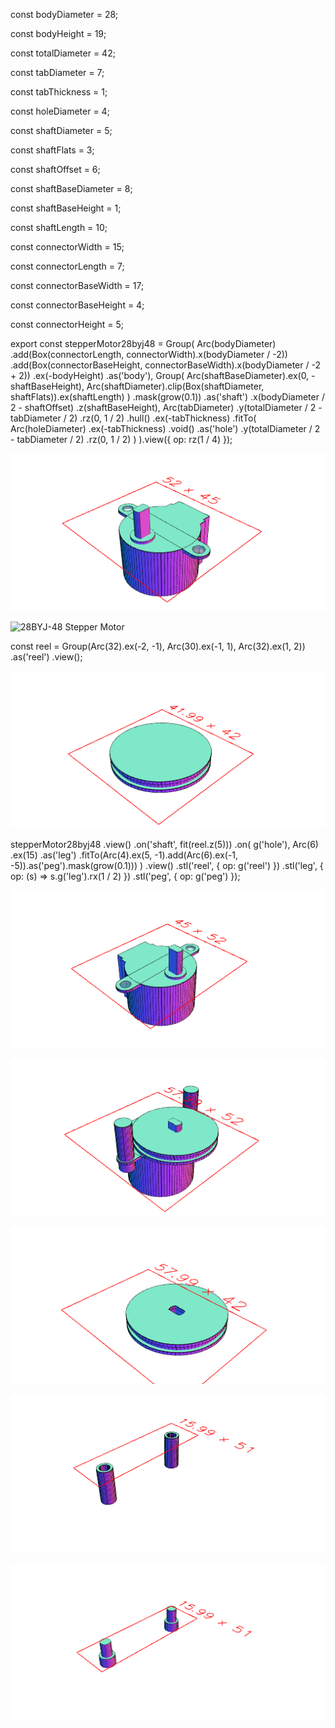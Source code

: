 const bodyDiameter = 28;

const bodyHeight = 19;

const totalDiameter = 42;

const tabDiameter = 7;

const tabThickness = 1;

const holeDiameter = 4;

const shaftDiameter = 5;

const shaftFlats = 3;

const shaftOffset = 6;

const shaftBaseDiameter = 8;

const shaftBaseHeight = 1;

const shaftLength = 10;

const connectorWidth = 15;

const connectorLength = 7;

const connectorBaseWidth = 17;

const connectorBaseHeight = 4;

const connectorHeight = 5;

export const stepperMotor28byj48 = Group(
  Arc(bodyDiameter)
    .add(Box(connectorLength, connectorWidth).x(bodyDiameter / -2))
    .add(Box(connectorBaseHeight, connectorBaseWidth).x(bodyDiameter / -2 + 2))
    .ex(-bodyHeight)
    .as('body'),
  Group(
    Arc(shaftBaseDiameter).ex(0, -shaftBaseHeight),
    Arc(shaftDiameter).clip(Box(shaftDiameter, shaftFlats)).ex(shaftLength)
  )
    .mask(grow(0.1))
    .as('shaft')
    .x(bodyDiameter / 2 - shaftOffset)
    .z(shaftBaseHeight),
  Arc(tabDiameter)
    .y(totalDiameter / 2 - tabDiameter / 2)
    .rz(0, 1 / 2)
    .hull()
    .ex(-tabThickness)
    .fitTo(
      Arc(holeDiameter)
        .ex(-tabThickness)
        .void()
        .as('hole')
        .y(totalDiameter / 2 - tabDiameter / 2)
        .rz(0, 1 / 2)
    )
).view({ op: rz(1 / 4) });

![Image](28BYJ-48.md.0.png)

![28BYJ-48 Stepper Motor](https://cdn-reichelt.de/bilder/web/artikel_ws/A300/ME071_01.jpg)

const reel = Group(Arc(32).ex(-2, -1), Arc(30).ex(-1, 1), Arc(32).ex(1, 2))
  .as('reel')
  .view();

![Image](28BYJ-48.md.1.png)

stepperMotor28byj48
  .view()
  .on('shaft', fit(reel.z(5)))
  .on(
    g('hole'),
    Arc(6)
      .ex(15)
      .as('leg')
      .fitTo(Arc(4).ex(5, -1).add(Arc(6).ex(-1, -5)).as('peg').mask(grow(0.1)))
  )
  .view()
  .stl('reel', { op: g('reel') })
  .stl('leg', { op: (s) => s.g('leg').rx(1 / 2) })
  .stl('peg', { op: g('peg') });

![Image](28BYJ-48.md.2.png)

![Image](28BYJ-48.md.3.png)

![Image](28BYJ-48.md.4.png)

![Image](28BYJ-48.md.5.png)

![Image](28BYJ-48.md.6.png)
